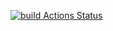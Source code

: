 [![build Actions Status](https://github.com/svandenhaute/yoguen/workflows/build/badge.svg)](https://github.com/svandenhaute/yoguen/actions)

